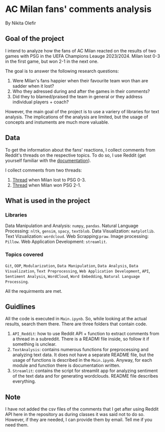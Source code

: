 # AC Milan fans' comments analysis

By Nikita Olefir

## Goal of the project

I intend to analyze how the fans of AC Milan reacted on the results of two games with PSG in the UEFA Champions Leauge 2023/2024. Milan lost 0-3 in the first game, but won 2-1 in the next one.

The goal is to answer the following research questions:

1) Were Milan's fans happier when their favourite team won than are sadder when it lost?
2) Who they adressed during and after the games in their comments?
3) Did they to blamed/praised the team in general or they address individual players + coach?

However, the main goal of the project is to use a variery of libraries for text analysis. The implications of the analysis are limited, but the usage of concepts and instuments are much more valuable.

## Data

To get the information about the fans' reactions, I collect comments from Reddit's threads on the respective topics. To do so, I use Reddit (get yourself familiar with the [documentation](https://www.reddit.com/dev/api/)).

I collect comments from two threads:

1) [Thread](https://www.reddit.com/r/ACMilan/comments/17gb1xz/match_thread_psg_vs_milan_champions_league_202324/) when Milan lost to PSG 0-3.
2) [Thread](https://www.reddit.com/r/ACMilan/comments/17pzwvv/scoreboard_paris_saintgermain_ac_milan/) when Milan won PSG 2-1.

## What is used in the project

### Libraries

Data Manipulation and Analysis: `numpy`, `pandas`. 
Natural Language Processing: `nltk`, `gensim`, `spacy`, `textblob`. 
Data Visualization: `matplotlib`. 
Text Vizualization: `wordcloud`. 
Web Scrapping:`praw`. 
Image processing: `Pillow`. 
Web Application Development: `streamlit`. 

### Topics covered

`Git`, `OOP`, `Modularization`, `Data Manipulation`, `Data Analysis`, `Data Visualization`, `Text Preprocessing`, `Web Application Development`, `API`, `Sentiment Analysis`, `WordCloud`, `Word Embedding`, `Natural Language Processing`.

All the requirments are met.

## Guidlines

All the code is executed in `Main.ipynb`. So, while looking at the actual results, search them there.
There are three folders that contain code.

1) `API_Reddit`: how to use Reddit API + function to extract comments from a thread in a subreddit. There is a READMI file inside, so follow it if something is unclear.
2) `TextAnalysis`: contains numerous functions for preprocessing and analyzing text data. It does not have a separate README file, but the usage of functions is described in the `Main.ipynb`. Anyway, for each module and function there is documentation written.
3) `Streamlit`: contains the script for streamlit app for analyzing sentiment of the text data and for generating wordclouds. README file describes everything.

## Note

I have not added the csv files of the comments that I get after using Reddit API here in the repository as during classes it was said not to do so. However, if they are needed, I can provide them by email. Tell me if you need them.
